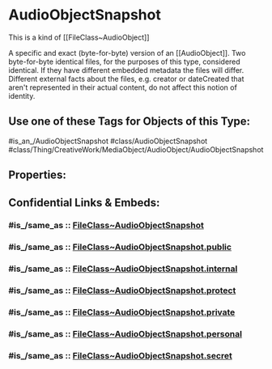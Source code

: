 ﻿---
excludes: 
extends: FileClass~Thing/FileClass~CreativeWork/FileClass~MediaObject/FileClass~AudioObject
fields: []
icon: link-2
limit: 9
mapWithTag: true
tagNames:
- class/AudioObjectSnapshot
- class/Thing/CreativeWork/MediaObject/AudioObject/AudioObjectSnapshot
- is_an_/AudioObjectSnapshot
- schema-org/AudioObjectSnapshot
tags:
- class/FileClass
- class/AudioObjectSnapshot
- '#is_an_/AudioObjectSnapshot'
- class/Thing/CreativeWork/MediaObject/AudioObject/AudioObjectSnapshot
version: 2.0
---

# AudioObjectSnapshot
This is a kind of [[FileClass~AudioObject]]

A specific and exact (byte-for-byte) version of an [[AudioObject]]. Two byte-for-byte identical files, for the purposes of this type, considered identical. If they have different embedded metadata the files will differ. Different external facts about the files, e.g. creator or dateCreated that aren't represented in their actual content, do not affect this notion of identity.


## Use one of these Tags for Objects of this Type:

#is_an_/AudioObjectSnapshot
#class/AudioObjectSnapshot
#class/Thing/CreativeWork/MediaObject/AudioObject/AudioObjectSnapshot

## Properties:


## Confidential Links & Embeds: 

### #is_/same_as :: [FileClass~AudioObjectSnapshot](/_Standards/fileClass/FileClass~Thing/FileClass~CreativeWork/FileClass~MediaObject/FileClass~AudioObject/FileClass~AudioObjectSnapshot.md) 

### #is_/same_as :: [FileClass~AudioObjectSnapshot.public](/_public/fileClass/FileClass~Thing/FileClass~CreativeWork/FileClass~MediaObject/FileClass~AudioObject/FileClass~AudioObjectSnapshot.public.md) 

### #is_/same_as :: [FileClass~AudioObjectSnapshot.internal](/_internal/fileClass/FileClass~Thing/FileClass~CreativeWork/FileClass~MediaObject/FileClass~AudioObject/FileClass~AudioObjectSnapshot.internal.md) 

### #is_/same_as :: [FileClass~AudioObjectSnapshot.protect](/_protect/fileClass/FileClass~Thing/FileClass~CreativeWork/FileClass~MediaObject/FileClass~AudioObject/FileClass~AudioObjectSnapshot.protect.md) 

### #is_/same_as :: [FileClass~AudioObjectSnapshot.private](/_private/fileClass/FileClass~Thing/FileClass~CreativeWork/FileClass~MediaObject/FileClass~AudioObject/FileClass~AudioObjectSnapshot.private.md) 

### #is_/same_as :: [FileClass~AudioObjectSnapshot.personal](/_personal/fileClass/FileClass~Thing/FileClass~CreativeWork/FileClass~MediaObject/FileClass~AudioObject/FileClass~AudioObjectSnapshot.personal.md) 

### #is_/same_as :: [FileClass~AudioObjectSnapshot.secret](/_secret/fileClass/FileClass~Thing/FileClass~CreativeWork/FileClass~MediaObject/FileClass~AudioObject/FileClass~AudioObjectSnapshot.secret.md)

